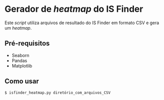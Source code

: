 # Gerador de _heatmap_ do IS Finder

Este _script_ utiliza arquivos de resultado do IS Finder em formato CSV e gera um _heatmap_.

## Pré-requisitos
- Seaborn
- Pandas
- Matplotlib

## Como usar
```bash
$ isfinder_heatmap.py diretório_com_arquivos_CSV
```
